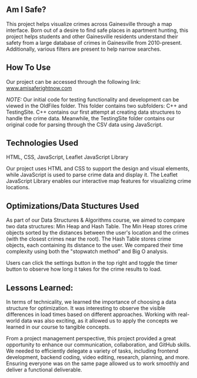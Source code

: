 ## Am I Safe?

This project helps visualize crimes across Gainesville through a map interface. Born out of a desire to find safe places in apartment hunting, this project helps students and other Gainesville residents understand their safety from a large database of crimes in Gainesville from 2010-present. Additionally, various filters are present to help narrow searches.

## How To Use
Our project can be accessed through the following link: www.amisaferightnow.com

_NOTE:_
Our initial code for testing functionality and development can be viewed in the OldFiles folder. This folder contains two subfolders: C++ and TestingSite. C++ contains our first attempt at creating data structures to handle the crime data. Meanwhile, the TestingSite folder contains our original code for parsing through the CSV data using JavaScript.

## Technologies Used
HTML, CSS, JavaScript, Leaflet JavaScript Library

Our project uses HTML and CSS to support the design and visual elements, while JavaScript is used to parse crime data and display it. The Leaflet JavaScript Library enables our interactive map features for visualizing crime locations.

## Optimizations/Data Stuctures Used 
As part of our Data Structures & Algorithms course, we aimed to compare two data structures: Min Heap and Hash Table. The Min Heap stores crime objects sorted by the distances between the user's location and the crimes (with the closest crimes near the root). The Hash Table stores crime objects, each containing its distance to the user. We compared their time complexity using both the "stopwatch method" and Big O analysis. 

Users can click the settings button in the top right and toggle the timer button to observe how long it takes for the crime results to load.

## Lessons Learned:
In terms of technicality, we learned the importance of choosing a data structure for optimization. It was interesting to observe the visible differences in load times based on different approaches. Working with real-world data was also exciting, as it allowed us to apply the concepts we learned in our course to tangible concepts. 

From a project management perspective, this project provided a great opportunity to enhance our communication, collaboration, and GitHub skills. We needed to efficiently delegate a variety of tasks, including frontend development, backend coding, video editing, research, planning, and more. Ensuring everyone was on the same page allowed us to work smoothly and deliver a functional deliverable.
